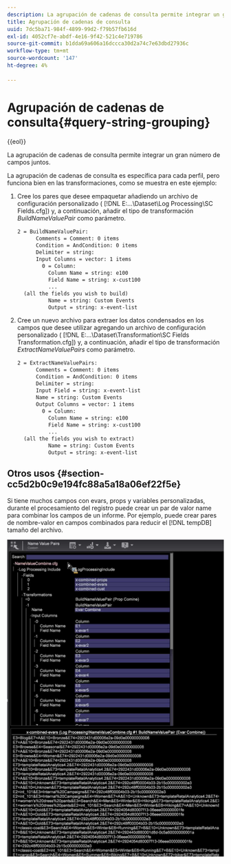 ```yaml
---
description: La agrupación de cadenas de consulta permite integrar un gran número de campos juntos.
title: Agrupación de cadenas de consulta
uuid: 7dc5ba71-984f-4899-99d2-f79b57fb616d
exl-id: 4052cf7e-abdf-4e16-9f42-521c4e719786
source-git-commit: b1dda69a606a16dccca30d2a74c7e63dbd27936c
workflow-type: tm+mt
source-wordcount: '147'
ht-degree: 4%

---
```


# Agrupación de cadenas de consulta{#query-string-grouping}

{{eol}}

La agrupación de cadenas de consulta permite integrar un gran número de campos juntos.

La agrupación de cadenas de consulta es específica para cada perfil, pero funciona bien en las transformaciones, como se muestra en este ejemplo:

1. Cree los pares que desee empaquetar añadiendo un archivo de configuración personalizado ( [!DNL E:\...\Dataset\Log Processing\SC Fields.cfg]) y, a continuación, añadir el tipo de transformación *BuildNameValuePair* como parámetro.

   ```
   2 = BuildNameValuePair:  
         Comments = Comment: 0 items 
         Condition = AndCondition: 0 items 
         Delimiter = string:  
         Input Columns = vector: 1 items 
           0 = Column:  
             Column Name = string: e100 
             Field Name = string: x-cust100 
             ...  
     (all the fields you wish to build)
             Name = string: Custom Events 
             Output = string: x-event-list       
   ```

1. Cree un nuevo archivo para extraer los datos condensados en los campos que desee utilizar agregando un archivo de configuración personalizado ( [!DNL E:\...\Dataset\Transformation\SC Fields Transformation.cfg]) y, a continuación, añadir el tipo de transformación *ExtractNameValuePairs* como parámetro.

   ```
   2 = ExtractNameValuePairs:  
         Comments = Comment: 0 items 
         Condition = AndCondition: 0 items 
         Delimiter = string:  
         Input Field = string: x-event-list 
         Name = string: Custom Events 
         Output Columns = vector: 1 items 
           0 = Column:  
             Column Name = string: e100 
             Field Name = string: x-cust100 
             ...  
     (all the fields you wish to extract) 
             Name = string: Custom Events 
             Output = string: x-event-list   
   ```

## Otros usos {#section-cc5d2b0c9e194fc88a5a18a06ef22f5e}

Si tiene muchos campos con evars, props y variables personalizadas, durante el procesamiento del registro puede crear un par de valor name para combinar los campos de un informe. Por ejemplo, puede crear pares de nombre-valor en campos combinados para reducir el [!DNL tempDB] tamaño del archivo.

![](assets/query_string_grouping.png)
